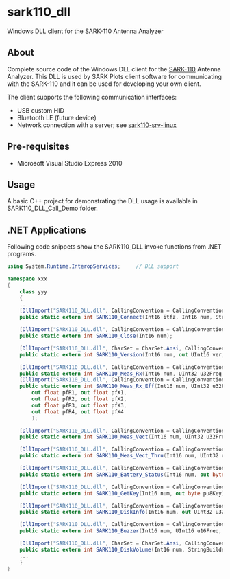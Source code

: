 # sark110_dll
Windows DLL client for the SARK-110 Antenna Analyzer

About
-----
Complete source code of the Windows DLL client for the [SARK-110](www.sark110.com) Antenna Analyzer. This DLL is used by SARK Plots client software for communicating with the SARK-110 and it can be used for developing your own client.

The client supports the following communication interfaces:
- USB custom HID 
- Bluetooth LE (future device)
- Network connection with a server; see [sark110-srv-linux](https://github.com/EA4FRB/sark110-srv-linux)

Pre-requisites
--------------
- Microsoft Visual Studio Express 2010

Usage
-----
A basic C++ project for demonstrating the DLL usage is available in SARK110_DLL_Call_Demo folder.

.NET Applications
-----------------
Following code snippets show the SARK110_DLL invoke functions from .NET programs.

```C#
using System.Runtime.InteropServices;     // DLL support

namespace xxx
{
    class yyy
    {
	..
	[DllImport("SARK110_DLL.dll", CallingConvention = CallingConvention.Cdecl)]
	public static extern int SARK110_Connect(Int16 itfz, Int16 num, String serverAddr);

	[DllImport("SARK110_DLL.dll", CallingConvention = CallingConvention.Cdecl)]
	public static extern int SARK110_Close(Int16 num);

	[DllImport("SARK110_DLL.dll", CharSet = CharSet.Ansi, CallingConvention = CallingConvention.Cdecl)]
	public static extern int SARK110_Version(Int16 num, out UInt16 ver, StringBuilder strFw);

	[DllImport("SARK110_DLL.dll", CallingConvention = CallingConvention.Cdecl)]
	public static extern int SARK110_Meas_Rx(Int16 num, UInt32 u32Freq, byte bCal, byte u8Samples, out float pfR, out float pfX, out float pfS21re, out float pfS21im);
	[DllImport("SARK110_DLL.dll", CallingConvention = CallingConvention.Cdecl)]
	public static extern int SARK110_Meas_Rx_Eff(Int16 num, UInt32 u32Freq, UInt32 u32Step, byte bCal, byte u8Samples,
	    out float pfR1, out float pfX1,
	    out float pfR2, out float pfX2,
	    out float pfR3, out float pfX3,
	    out float pfR4, out float pfX4
	    );

	[DllImport("SARK110_DLL.dll", CallingConvention = CallingConvention.Cdecl)]
	public static extern int SARK110_Meas_Vect(Int16 num, UInt32 u32Freq, out float pfV, out float pfPhV, out float pfI, out float pfPhI);

	[DllImport("SARK110_DLL.dll", CallingConvention = CallingConvention.Cdecl)]
	public static extern int SARK110_Meas_Vect_Thru(Int16 num, UInt32 u32Freq, out float pfVout, out float pfPhVout, out float pfVin, out float pfPhVin);

	[DllImport("SARK110_DLL.dll", CallingConvention = CallingConvention.Cdecl)]
	public static extern int SARK110_Battery_Status(Int16 num, out byte pbVbus, out UInt16 pu16Volt, out byte pbChr);

	[DllImport("SARK110_DLL.dll", CallingConvention = CallingConvention.Cdecl)]
	public static extern int SARK110_GetKey(Int16 num, out byte pu8Key);

	[DllImport("SARK110_DLL.dll", CallingConvention = CallingConvention.Cdecl)]
	public static extern int SARK110_DiskInfo(Int16 num, out UInt32 u32Tot, out UInt32 u32Fre);

	[DllImport("SARK110_DLL.dll", CallingConvention = CallingConvention.Cdecl)]
	public static extern int SARK110_Buzzer(Int16 num, UInt16 u16Freq, UInt16 u16Duration);

	[DllImport("SARK110_DLL.dll", CharSet = CharSet.Ansi, CallingConvention = CallingConvention.Cdecl)]
	public static extern int SARK110_DiskVolume(Int16 num, StringBuilder strVolume);
	...
    }
}
```
